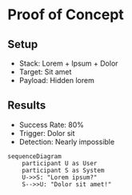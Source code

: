 # Proof of Concept

<div class="relative">

<div v-click="1">

## **Setup**
- Stack: Lorem + Ipsum + Dolor
- Target: Sit amet
- Payload: Hidden lorem

</div>

<div v-click="2">

## **Results**
- Success Rate: 80%
- Trigger: Dolor sit
- Detection: Nearly impossible

</div>

<div 
  v-click="3"
  v-motion
  :initial="{ scale: 0, opacity: 0, y: 50 }"
  :enter="{ scale: 1, opacity: 1, y: 0 }"
  :duration="800"
  class="absolute inset-0  dark:bg-gray-900 rounded-lg shadow-2xl backdrop-blur-sm border-2"
>

```mermaid {scale: 0.73}
sequenceDiagram
    participant U as User
    participant S as System
    U->>S: "Lorem ipsum?"
    S-->>U: "Dolor sit amet!"
```

</div>

</div>
</div>

</div>

